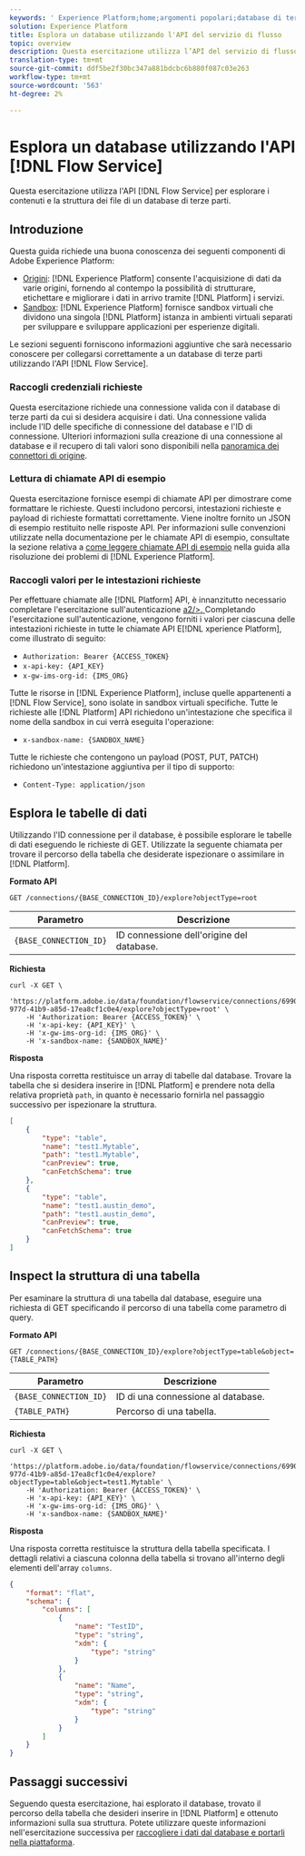 ```yaml
---
keywords: ' Experience Platform;home;argomenti popolari;database di terze parti;servizio flusso di database'
solution: Experience Platform
title: Esplora un database utilizzando l'API del servizio di flusso
topic: overview
description: Questa esercitazione utilizza l’API del servizio di flusso per esplorare i contenuti e la struttura dei file di un database di terze parti.
translation-type: tm+mt
source-git-commit: ddf5be2f30bc347a881bdcbc6b880f087c03e263
workflow-type: tm+mt
source-wordcount: '563'
ht-degree: 2%

---
```



# Esplora un database utilizzando l&#39;API [!DNL Flow Service]

Questa esercitazione utilizza l&#39;API [!DNL Flow Service] per esplorare i contenuti e la struttura dei file di un database di terze parti.

## Introduzione

Questa guida richiede una buona conoscenza dei seguenti componenti di Adobe Experience Platform:

* [Origini](../../../home.md):  [!DNL Experience Platform] consente l&#39;acquisizione di dati da varie origini, fornendo al contempo la possibilità di strutturare, etichettare e migliorare i dati in arrivo tramite  [!DNL Platform] i servizi.
* [Sandbox](../../../../sandboxes/home.md):  [!DNL Experience Platform] fornisce sandbox virtuali che dividono una singola  [!DNL Platform] istanza in ambienti virtuali separati per sviluppare e sviluppare applicazioni per esperienze digitali.

Le sezioni seguenti forniscono informazioni aggiuntive che sarà necessario conoscere per collegarsi correttamente a un database di terze parti utilizzando l&#39;API [!DNL Flow Service].

### Raccogli credenziali richieste

Questa esercitazione richiede una connessione valida con il database di terze parti da cui si desidera acquisire i dati. Una connessione valida include l&#39;ID delle specifiche di connessione del database e l&#39;ID di connessione. Ulteriori informazioni sulla creazione di una connessione al database e il recupero di tali valori sono disponibili nella [panoramica dei connettori di origine](./../../../home.md#database).

### Lettura di chiamate API di esempio

Questa esercitazione fornisce esempi di chiamate API per dimostrare come formattare le richieste. Questi includono percorsi, intestazioni richieste e payload di richieste formattati correttamente. Viene inoltre fornito un JSON di esempio restituito nelle risposte API. Per informazioni sulle convenzioni utilizzate nella documentazione per le chiamate API di esempio, consultate la sezione relativa a [come leggere chiamate API di esempio](../../../../landing/troubleshooting.md#how-do-i-format-an-api-request) nella guida alla risoluzione dei problemi di [!DNL Experience Platform].

### Raccogli valori per le intestazioni richieste

Per effettuare chiamate alle [!DNL Platform] API, è innanzitutto necessario completare l&#39;esercitazione sull&#39;autenticazione [a2/>. ](https://www.adobe.com/go/platform-api-authentication-en) Completando l&#39;esercitazione sull&#39;autenticazione, vengono forniti i valori per ciascuna delle intestazioni richieste in tutte le chiamate API E[!DNL xperience Platform], come illustrato di seguito:

* `Authorization: Bearer {ACCESS_TOKEN}`
* `x-api-key: {API_KEY}`
* `x-gw-ims-org-id: {IMS_ORG}`

Tutte le risorse in [!DNL Experience Platform], incluse quelle appartenenti a [!DNL Flow Service], sono isolate in sandbox virtuali specifiche. Tutte le richieste alle [!DNL Platform] API richiedono un&#39;intestazione che specifica il nome della sandbox in cui verrà eseguita l&#39;operazione:

* `x-sandbox-name: {SANDBOX_NAME}`

Tutte le richieste che contengono un payload (POST, PUT, PATCH) richiedono un&#39;intestazione aggiuntiva per il tipo di supporto:

* `Content-Type: application/json`

## Esplora le tabelle di dati

Utilizzando l&#39;ID connessione per il database, è possibile esplorare le tabelle di dati eseguendo le richieste di GET. Utilizzate la seguente chiamata per trovare il percorso della tabella che desiderate ispezionare o assimilare in [!DNL Platform].

**Formato API**

```http
GET /connections/{BASE_CONNECTION_ID}/explore?objectType=root
```

| Parametro | Descrizione |
| --- | --- |
| `{BASE_CONNECTION_ID}` | ID connessione dell&#39;origine del database. |

**Richiesta**

```shell
curl -X GET \
    'https://platform.adobe.io/data/foundation/flowservice/connections/6990abad-977d-41b9-a85d-17ea8cf1c0e4/explore?objectType=root' \
    -H 'Authorization: Bearer {ACCESS_TOKEN}' \
    -H 'x-api-key: {API_KEY}' \
    -H 'x-gw-ims-org-id: {IMS_ORG}' \
    -H 'x-sandbox-name: {SANDBOX_NAME}'
```

**Risposta**

Una risposta corretta restituisce un array di tabelle dal database. Trovare la tabella che si desidera inserire in [!DNL Platform] e prendere nota della relativa proprietà `path`, in quanto è necessario fornirla nel passaggio successivo per ispezionare la struttura.

```json
[
    {
        "type": "table",
        "name": "test1.Mytable",
        "path": "test1.Mytable",
        "canPreview": true,
        "canFetchSchema": true
    },
    {
        "type": "table",
        "name": "test1.austin_demo",
        "path": "test1.austin_demo",
        "canPreview": true,
        "canFetchSchema": true
    }
]
```

##  Inspect la struttura di una tabella

Per esaminare la struttura di una tabella dal database, eseguire una richiesta di GET specificando il percorso di una tabella come parametro di query.

**Formato API**

```http
GET /connections/{BASE_CONNECTION_ID}/explore?objectType=table&object={TABLE_PATH}
```

| Parametro | Descrizione |
| --- | --- |
| `{BASE_CONNECTION_ID}` | ID di una connessione al database. |
| `{TABLE_PATH}` | Percorso di una tabella. |

**Richiesta**

```shell
curl -X GET \
    'https://platform.adobe.io/data/foundation/flowservice/connections/6990abad-977d-41b9-a85d-17ea8cf1c0e4/explore?objectType=table&object=test1.Mytable' \
    -H 'Authorization: Bearer {ACCESS_TOKEN}' \
    -H 'x-api-key: {API_KEY}' \
    -H 'x-gw-ims-org-id: {IMS_ORG}' \
    -H 'x-sandbox-name: {SANDBOX_NAME}'
```

**Risposta**

Una risposta corretta restituisce la struttura della tabella specificata. I dettagli relativi a ciascuna colonna della tabella si trovano all&#39;interno degli elementi dell&#39;array `columns`.

```json
{
    "format": "flat",
    "schema": {
        "columns": [
            {
                "name": "TestID",
                "type": "string",
                "xdm": {
                    "type": "string"
                }
            },
            {
                "name": "Name",
                "type": "string",
                "xdm": {
                    "type": "string"
                }
            }
        ]
    }
}
```

## Passaggi successivi

Seguendo questa esercitazione, hai esplorato il database, trovato il percorso della tabella che desideri inserire in [!DNL Platform] e ottenuto informazioni sulla sua struttura. Potete utilizzare queste informazioni nell&#39;esercitazione successiva per [raccogliere i dati dal database e portarli nella piattaforma](../collect/database-nosql.md).